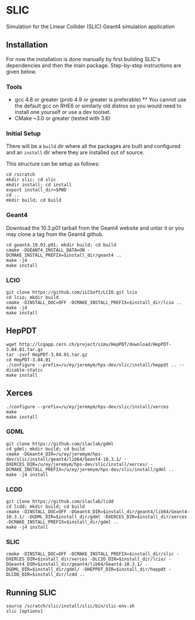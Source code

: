 # SLIC

Simulation for the Linear Collider (SLIC) Geant4 simulation application

## Installation

For now the installation is done manually by first building SLIC's dependencies and then the main package.  Step-by-step instructions are given below.

### Tools

* gcc 4.8 or greater (prob 4.9 or greater is preferable)
** You cannot use the default gcc on RHE6 or similarly old distros so you would need to install one yourself or use a dev toolset.
* CMake ~3.0 or greater (tested with 3.6)

### Initial Setup

There will be a `build` dir where all the packages are built and configured and an `install` dir where they are installed out of source.  

This structure can be setup as follows:

```
cd /scratch
mkdir slic; cd slic
mkdir install; cd install
export install_dir=$PWD
cd ..
mkdir build; cd build
```

### Geant4

Download the 10.3.p01 tarball from the Geant4 website and untar it or you may clone a tag from the Geant4 github.

```
cd geant4.10.03.p01; mkdir build; cd build
cmake -DGEANT4_INSTALL_DATA=ON -DCMAKE_INSTALL_PREFIX=$install_dir/geant4 ..
make -j4
make install
```

### LCIO

```
git clone https://github.com/iLCSoft/LCIO.git lcio
cd lcio; mkdir build
cmake -DINSTALL_DOC=OFF -DCMAKE_INSTALL_PREFIX=$install_dir/lcio ..
make -j4
make install
```

## HepPDT

```
wget http://lcgapp.cern.ch/project/simu/HepPDT/download/HepPDT-3.04.01.tar.gz
tar -zxvf HepPDT-3.04.01.tar.gz
cd HepPDT-3.04.01
./configure --prefix=/u/ey/jeremym/hps-dev/slic/install/heppdt .. --disable-static
make install
```

## Xerces

```
./configure --prefix=/u/ey/jeremym/hps-dev/slic/install/xerces
make
make install
```

### GDML

```
git clone https://github.com/slaclab/gdml
cd gdml; mkdir build; cd build
cmake -DGeant4_DIR=/u/ey/jeremym/hps-dev/slic/install/geant4/lib64/Geant4-10.3.1/ -DXERCES_DIR=/u/ey/jeremym/hps-dev/slic/install/xerces/ -DCMAKE_INSTALL_PREFIX=/u/ey/jeremym/hps-dev/slic/install/gdml ..
make -j4 install
```

### LCDD

```
git clone https://github.com/slaclab/lcdd
cd lcdd; mkdir build; cd build
cmake -DINSTALL_DOC=OFF -DGeant4_DIR=$install_dir/geant4/lib64/Geant4-10.3.1/ -DGDML_DIR=$install_dir/gdml -DXERCES_DIR=$install_dir/xerces -DCMAKE_INSTALL_PREFIX=$install_dir/gdml ..
make -j4 install
```

### SLIC

```
cmake -DINSTALL_DOC=OFF -DCMAKE_INSTALL_PREFIX=$install_dir/slic -DXERCES_DIR=$install_dir/xerces -DLCIO_DIR=$install_dir/lcio/ -DGeant4_DIR=$install_dir/geant4/lib64/Geant4-10.3.1/ -DGDML_DIR=$install_dir/gdml/ -DHEPPDT_DIR=$install_dir/heppdt -DLCDD_DIR=$install_dir/lcdd ..
```

## Running SLIC

```
source /scratch/slic/install/slic/bin/slic-env.sh
slic [options]
```
